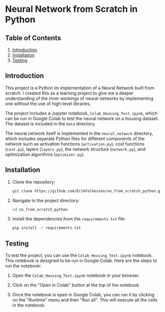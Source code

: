 # Neural Network from Scratch in Python

## Table of Contents
1. [Introduction](#introduction)
2. [Installation](#installation)
5. [Testing](#testing)


## Introduction
This project is a Python im implementation of a Neural Network built from scratch. I created this as a learning project to give me a deeper understanding of the inner workings of neural networks by implementing one without the use of high-level libraries.

The project includes a Jupyter notebook, `Colab_Housing_Test.ipynb`, which can be run in Google Colab to test the neural network on a housing dataset. The dataset is included in the `data` directory.

The neural network itself is implemented in the `neural_network` directory, which includes separate Python files for different components of the network such as activation functions (`activation.py`), cost functions (`cost.py`), layers (`layers.py`), the network structure (`network.py`), and optimization algorithms (`optimizer.py`).

## Installation
1. Clone the repository:
    ```bash
    git clone https://github.com/ErikFolkesson/nn_from_scratch_python.git
    ```

2. Navigate to the project directory:
    ```bash
    cd nn_from_scratch_python
    ```

3. Install the dependencies from the `requirements.txt` file:
    ```bash
    pip install -r requirements.txt
    ```

## Testing
To test the project, you can use the `Colab_Housing_Test.ipynb` notebook. This notebook is designed to be run in Google Colab. Here are the steps to run the notebook:

1. Open the `Colab_Housing_Test.ipynb` notebook in your browser.

2. Click on the "Open in Colab" button at the top of the notebook. 

3. Once the notebook is open in Google Colab, you can run it by clicking on the "Runtime" menu and then "Run all". This will execute all the cells in the notebook.